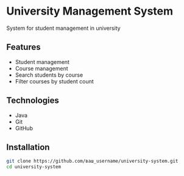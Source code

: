 # University Management System

System for student management in university

## Features
- Student management
- Course management  
- Search students by course
- Filter courses by student count

## Technologies
- Java
- Git
- GitHub

## Installation
```bash
git clone https://github.com/ваш_username/university-system.git
cd university-system